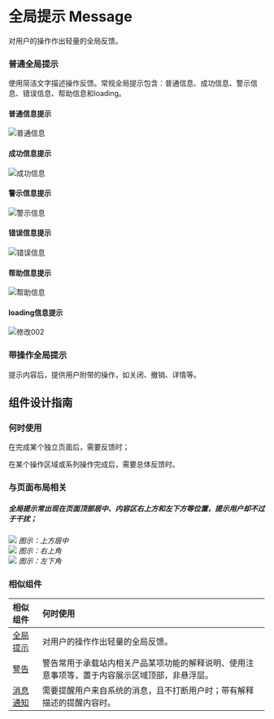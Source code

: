 # 全局提示 Message
对用户的操作作出轻量的全局反馈。




### 普通全局提示
使用简洁文字描述操作反馈。常规全局提示包含：普通信息、成功信息、警示信息、错误信息、帮助信息和loading。

#### 普通信息提示
![普通信息](https://tdesign.gtimg.com/site/design/images/普通信息.jpg)

#### 成功信息提示
![成功信息](https://tdesign.gtimg.com/site/design/images/成功信息.jpg)

#### 警示信息提示
![警示信息](https://tdesign.gtimg.com/site/design/images/警示信息.jpg)

#### 错误信息提示
![错误信息](https://tdesign.gtimg.com/site/design/images/错误信息.jpg)

#### 帮助信息提示
![帮助信息](https://tdesign.gtimg.com/site/design/images/帮助信息.jpg)

#### loading信息提示
![修改002](https://tdesign.gtimg.com/site/design/images/修改002.png)



### 带操作全局提示
提示内容后，提供用户附带的操作，如关闭、撤销、详情等。



## 组件设计指南


### 何时使用

在完成某个独立页面后，需要反馈时；

在某个操作区域或系列操作完成后，需要总体反馈时。


### 与页面布局相关

##### 全局提示常出现在页面顶部居中、内容区右上方和左下方等位置，提示用户却不过于干扰；

<div class="legend">
  <div class="item">
  <img src="https://oteam-tdesign-1258344706.cos.ap-guangzhou.myqcloud.com/site/design/message-1.png"/>
    <em>图示：上方居中</em>
  </div>

  <div class="item">
   <img src="https://oteam-tdesign-1258344706.cos.ap-guangzhou.myqcloud.com/site/design/message-2.png"/>
    <em>图示：右上角</em>
  </div>

  <div class="item">
  <img src="https://oteam-tdesign-1258344706.cos.ap-guangzhou.myqcloud.com/site/design/message-3.png"/>
    <em>图示：左下角</em>
  </div>
</div>

### 相似组件

| 相似组件             | 何时使用                                                     |
| :------------------- | :----------------------------------------------------------- |
| [全局提示](./message)| 对用户的操作作出轻量的全局反馈。 |
| [警告](./Alert)  | 警告常用于承载站内相关产品某项功能的解释说明、使用注意事项等，置于内容展示区域顶部，非悬浮层。 |
| [消息通知](./Notification) | 需要提醒用户来自系统的消息，且不打断用户时；带有解释描述的提醒内容时。 |


